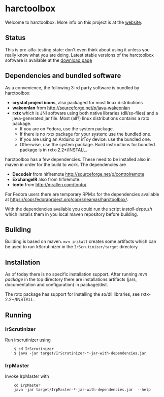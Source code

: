 # harctoolbox

Welcome to harctoolbox. More info on this project is at the
[website](http://www.harctoolbox.org/).

## Status

This is pre-alfa-testing state: don't even think about using it unless
you really know what you are doing. Latest stable versions of the harctoolbox
software is available at the
[download page](http://www.harctoolbox.org/downloads/index.html)

## Dependencies and bundled software

As a convenience, the following 3-rd party software is bundled by
harctoolbox:
  - **crystal project icons**, also packaged for most linux distributions
  - **wakeonlan** from  http://sourceforge.net/p/java-wakeonlan
  - **rxtx** which is JNI software using both native libraries
    (dll/so-files) and a java-generated jar file. Most (all?) linux
    distributions contains a rxtx package.
      - If you are on Fedora, use the system package.
      - If there is no rxtx package for your system: use the bundled one.
      - If you are using an Arduino or irToy device: use the bundled one.
      - Otherwise, use the system package.
    Build instructions for bundled package is in rxtx-2.2*/INSTALL.

harctoolbox has a few dependencies. These need to be installed also in
maven in order for the build to work. The dependencies are

  - **DecodeIr** from hifiremote http://sourceforge.net/p/controlremote
  - **ExchangeIR** also from hifiremote.
  - **tonto** from http://mrallen.com/tonto/

For Fedora users there are temporary RPM:s for the dependencies available at
https://copr.fedoraproject.org/coprs/leamas/harctoolbox/.

With the dependencies available you could run the script *install-deps.sh*
which installs them in you local maven repository before building.

## Building

Building is based on maven. `mvn install` creates some artifacts which can
be used to run IrScrutinizer in the ```IrScrutinizer/target``` directory

## Installation

As of today there is no specific installation support. After running *mvn
package* in the top directory there are installations artifacts (jars,
documentation and configuration) in package/dist.

The rxtx package has support for installing the so/dll libraries, see
rxtx-2.2*/INSTALL.

## Running

### IrScrutinizer

Run irscrutinizer using
```
    $ cd IrScrutinizer
    $ java -jar target/IrScrutinizer-*-jar-with-dependencies.jar
```

### IrpMaster

Invoke IrpMaster with

```
    cd IrpMaster
    java -jar target/IrpMaster-*-jar-with-dependencies.jar  --help
```
